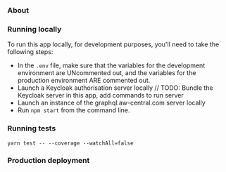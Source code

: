 [![<mersiades>](https://circleci.com/gh/mersiades/awcentral-client.svg?style=svg&circle-token=61d94b4d3bb809cac96f5d3ef1e49ec758d40e2a)](https://app.circleci.com/pipelines/github/mersiades/awcentral-client)

### About

### Running locally

To run this app locally, for development purposes, you'll need to take the following steps:

- In the `.env` file, make sure that the variables for the development environment are UNcommented out, and the variables for the production environment ARE commented out.
- Launch a Keycloak authorisation server locally // TODO: Bundle the Keycloak server in this app, add commands to run server
- Launch an instance of the graphql.aw-central.com server locally
- Run `npm start` from the command line.

### Running tests

`yarn test -- --coverage --watchAll=false`

### Production deployment
